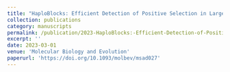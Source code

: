 ```yaml
---
title: "HaploBlocks: Efficient Detection of Positive Selection in Large Population Genomic Datasets"
collection: publications
category: manuscripts
permalink: /publication/2023-HaploBlocks:-Efficient-Detection-of-Positive-Selection-in-Large-Population-Genomic-Datasets
excerpt: ''
date: 2023-03-01
venue: 'Molecular Biology and Evolution'
paperurl: 'https://doi.org/10.1093/molbev/msad027'
---
```




